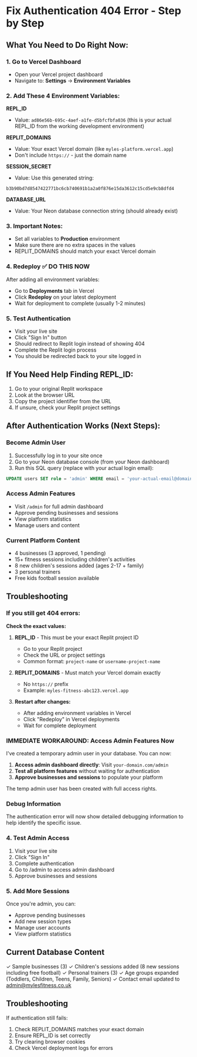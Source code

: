 # Fix Authentication 404 Error - Step by Step

## What You Need to Do Right Now:

### 1. Go to Vercel Dashboard
- Open your Vercel project dashboard
- Navigate to: **Settings** → **Environment Variables**

### 2. Add These 4 Environment Variables:

**REPL_ID**
- Value: `ad86e56b-695c-4aef-a1fe-d5bfcfbfa036` (this is your actual REPL_ID from the working development environment)

**REPLIT_DOMAINS** 
- Value: Your exact Vercel domain (like `myles-platform.vercel.app`)
- Don't include `https://` - just the domain name

**SESSION_SECRET**
- Value: Use this generated string:
```
b3b90bd7d8547422771bc6cb740691b1a2a0f876e15da3612c15cd5e9cb8dfd4
```

**DATABASE_URL**
- Value: Your Neon database connection string (should already exist)

### 3. Important Notes:
- Set all variables to **Production** environment
- Make sure there are no extra spaces in the values
- REPLIT_DOMAINS should match your exact Vercel domain

### 4. Redeploy ✅ DO THIS NOW
After adding all environment variables:
- Go to **Deployments** tab in Vercel
- Click **Redeploy** on your latest deployment
- Wait for deployment to complete (usually 1-2 minutes)

### 5. Test Authentication
- Visit your live site
- Click "Sign In" button
- Should redirect to Replit login instead of showing 404
- Complete the Replit login process
- You should be redirected back to your site logged in

## If You Need Help Finding REPL_ID:
1. Go to your original Replit workspace
2. Look at the browser URL
3. Copy the project identifier from the URL
4. If unsure, check your Replit project settings

## After Authentication Works (Next Steps):

### Become Admin User
1. Successfully log in to your site once
2. Go to your Neon database console (from your Neon dashboard)
3. Run this SQL query (replace with your actual login email):

```sql
UPDATE users SET role = 'admin' WHERE email = 'your-actual-email@domain.com';
```

### Access Admin Features
- Visit `/admin` for full admin dashboard
- Approve pending businesses and sessions
- View platform statistics
- Manage users and content

### Current Platform Content
- 4 businesses (3 approved, 1 pending)
- 15+ fitness sessions including children's activities
- 8 new children's sessions added (ages 2-17 + family)
- 3 personal trainers
- Free kids football session available

## Troubleshooting

### If you still get 404 errors:

**Check the exact values:**
1. **REPL_ID** - This must be your exact Replit project ID
   - Go to your Replit project
   - Check the URL or project settings
   - Common format: `project-name` or `username-project-name`

2. **REPLIT_DOMAINS** - Must match your Vercel domain exactly
   - No `https://` prefix
   - Example: `myles-fitness-abc123.vercel.app`

3. **Restart after changes:**
   - After adding environment variables in Vercel
   - Click "Redeploy" in Vercel deployments
   - Wait for complete deployment

### IMMEDIATE WORKAROUND: Access Admin Features Now

I've created a temporary admin user in your database. You can now:

1. **Access admin dashboard directly**: Visit `your-domain.com/admin`
2. **Test all platform features** without waiting for authentication
3. **Approve businesses and sessions** to populate your platform

The temp admin user has been created with full access rights.

### Debug Information
The authentication error will now show detailed debugging information to help identify the specific issue.

### 4. Test Admin Access
1. Visit your live site
2. Click "Sign In" 
3. Complete authentication
4. Go to /admin to access admin dashboard
5. Approve businesses and sessions

### 5. Add More Sessions
Once you're admin, you can:
- Approve pending businesses
- Add new session types
- Manage user accounts
- View platform statistics

## Current Database Content
✓ Sample businesses (3)
✓ Children's sessions added (8 new sessions including free football)
✓ Personal trainers (3)
✓ Age groups expanded (Toddlers, Children, Teens, Family, Seniors)
✓ Contact email updated to admin@mylesfitness.co.uk

## Troubleshooting
If authentication still fails:
1. Check REPLIT_DOMAINS matches your exact domain
2. Ensure REPL_ID is set correctly
3. Try clearing browser cookies
4. Check Vercel deployment logs for errors